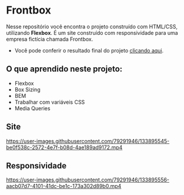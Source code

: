 # Frontbox

Nesse repositório você encontra o projeto construído com HTML/CSS, utilizando <strong>Flexbox</strong>. É um site construído com responsividade para uma empresa fictícia chamada Frontbox.

- Você pode conferir o resultado final do projeto [clicando aqui](https://frontbox-site-project.netlify.app/).


## O que aprendido neste projeto:

- Flexbox
- Box Sizing
- BEM
- Trabalhar com variáveis CSS
- Media Queries

## Site

https://user-images.githubusercontent.com/79291946/133895545-be0f538c-2572-4e7f-b08d-4ae189ad9172.mp4

## Responsividade

https://user-images.githubusercontent.com/79291946/133895556-aacb07d7-4101-41dc-be1c-173a302d89b0.mp4

